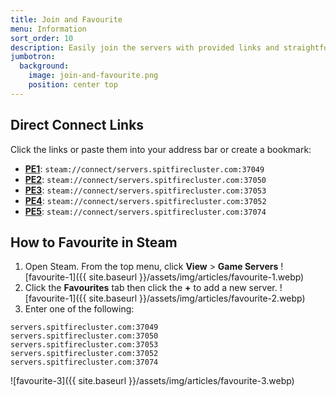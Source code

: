 ```yaml
---
title: Join and Favourite
menu: Information
sort_order: 10
description: Easily join the servers with provided links and straightforward instructions.
jumbotron:
  background:
    image: join-and-favourite.png
    position: center top
---
```


## Direct Connect Links

Click the links or paste them into your address bar or create a bookmark:

- **[PE1](steam://connect/servers.spitfirecluster.com:37049)**: `steam://connect/servers.spitfirecluster.com:37049`
- **[PE2](steam://connect/servers.spitfirecluster.com:37050)**: `steam://connect/servers.spitfirecluster.com:37050`
- **[PE3](steam://connect/servers.spitfirecluster.com:37053)**: `steam://connect/servers.spitfirecluster.com:37053`
- **[PE4](steam://connect/servers.spitfirecluster.com:37052)**: `steam://connect/servers.spitfirecluster.com:37052`
- **[PE5](steam://connect/servers.spitfirecluster.com:37074)**: `steam://connect/servers.spitfirecluster.com:37074`

## How to Favourite in Steam

1. Open Steam. From the top menu, click **View** > **Game Servers**
![favourite-1]({{ site.baseurl }}/assets/img/articles/favourite-1.webp)
2. Click the **Favourites** tab then click the **+** to add a new server.
![favourite-1]({{ site.baseurl }}/assets/img/articles/favourite-2.webp)
3. Enter one of the following:
```
servers.spitfirecluster.com:37049
servers.spitfirecluster.com:37050
servers.spitfirecluster.com:37053
servers.spitfirecluster.com:37052
servers.spitfirecluster.com:37074
```
![favourite-3]({{ site.baseurl }}/assets/img/articles/favourite-3.webp)
